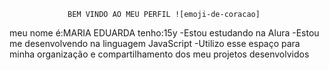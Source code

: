                  BEM VINDO AO MEU PERFIL ![emoji-de-coracao]

meu nome é:MARIA EDUARDA
tenho:15y
-Estou estudando na Alura
-Estou me desenvolvendo na linguagem JavaScript
-Utilizo esse espaço para minha organização e compartilhamento dos meu projetos desenvolvidos
